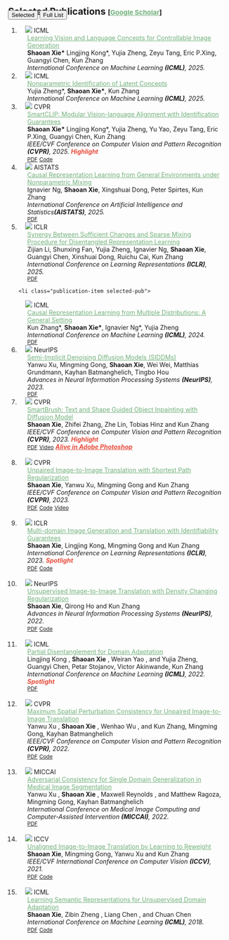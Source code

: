 <h2 id="publications" style="margin: 2px 0px -15px;"> Selected Publications <temp style="font-size:15px;">[</temp><a href="https://scholar.google.com/citations?user=mChB-hQAAAAJ&hl=en&oi=ao" target="_blank" style="font-size:15px;color:#71b07b;">Google Scholar</a><temp style="font-size:15px;">]</temp></h2>
   
<!-- ADD THIS TOGGLE SECTION -->
<div class="publication-toggle">
    <button class="toggle-btn active" onclick="showSelected()">Selected</button>
    <button class="toggle-btn" onclick="showAll()">Full List</button>
</div>

<div class="publications">
<ol class="bibliography">
   <li class="publication-item selected-pub">
<div class="pub-row">

  <div class="col-sm-3 abbr" style="position: relative;padding-right: 15px;padding-left: 15px;">
    <img src="assets/img/icml_concept.png" class="teaser img-fluid z-depth-1">
    <abbr class="badge">ICML</abbr>
  </div>

  <div class="col-sm-9" style="position: relative;padding-right: 15px;padding-left: 20px;">
    <div class="title"><a href="https://openreview.net/pdf?id=hUHRTaTfvZ" style="color:#71b07b;">Learning Vision and Language Concepts for Controllable Image Generation </a></div>
    <div class="author"><strong>Shaoan Xie*</strong> Lingjing Kong*, Yujia Zheng, Zeyu Tang, Eric P.Xing, Guangyi Chen, Kun Zhang</div>
    <div class="periodical"><em>International Conference on Machine Learning <strong>(ICML)</strong>, 2025. </em></div>
  </div> 
</div>
</li>

  <li class="publication-item selected-pub">
<div class="pub-row">

  <div class="col-sm-3 abbr" style="position: relative;padding-right: 15px;padding-left: 15px;">
    <img src="assets/img/icml_nonparam.png" class="teaser img-fluid z-depth-1">
    <abbr class="badge">ICML</abbr>
  </div>

  <div class="col-sm-9" style="position: relative;padding-right: 15px;padding-left: 20px;">
    <div class="title"><a href="https://openreview.net/pdf?id=cW9Ttnm1aC" style="color:#71b07b;">	
Nonparametric Identification of Latent Concepts </a></div>
    <div class="author">Yujia Zheng*, <strong>Shaoan Xie*</strong>, Kun Zhang</div>
    <div class="periodical"><em>International Conference on Machine Learning <strong>(ICML)</strong>, 2025.</em></div>
  </div> 
</div>
</li>

   
  <li class="publication-item selected-pub">
<div class="pub-row">

  <div class="col-sm-3 abbr" style="position: relative;padding-right: 15px;padding-left: 15px;">
    <img src="assets/img/cvpr_clip.png" class="teaser img-fluid z-depth-1">
    <abbr class="badge">CVPR</abbr>
  </div>

  <div class="col-sm-9" style="position: relative;padding-right: 15px;padding-left: 20px;">
    <div class="title"><a href="https://openaccess.thecvf.com/content/CVPR2025/papers/Xie_SmartCLIP_Modular_Vision-language_Alignment_with_Identification_Guarantees_CVPR_2025_paper.pdf" style="color:#71b07b;">SmartCLIP: Modular Vision-language Alignment with Identification Guarantees </a></div>
    <div class="author"><strong>Shaoan Xie*</strong> Lingjing Kong*, Yujia Zheng, Yu Yao, Zeyu Tang, Eric P.Xing, Guangyi Chen, Kun Zhang</div>
    <div class="periodical"><em>IEEE/CVF Conference on Computer Vision and Pattern Recognition <strong>(CVPR)</strong>, 2025. <strong><i style="color:#e74d3c">Highlight</i></strong></em></div>
       <div class="links">
      <a href="https://openaccess.thecvf.com/content/CVPR2025/papers/Xie_SmartCLIP_Modular_Vision-language_Alignment_with_Identification_Guarantees_CVPR_2025_paper.pdf" class="btn btn-sm z-depth-0" role="button" target="_blank" style="font-size:12px;">PDF</a>    
      <a href="https://github.com/Mid-Push/SmartCLIP" class="btn btn-sm z-depth-0" role="button" target="_blank" style="font-size:12px;">Code</a>
   </div> 
  </div> 
</div>
</li>

  <li class="publication-item full-pub"> 
<div class="pub-row">

  <div class="col-sm-3 abbr" style="position: relative;padding-right: 15px;padding-left: 15px;">
    <img src="assets/img/aistats_crl.png" class="teaser img-fluid z-depth-1">
    <abbr class="badge">AISTATS</abbr>
  </div>

  <div class="col-sm-9" style="position: relative;padding-right: 15px;padding-left: 20px;">
    <div class="title"><a href="https://openreview.net/attachment?id=S8lfepB2fz&name=pdf" style="color:#71b07b;">Causal Representation Learning from General Environments under Nonparametric Mixing</a></div>
    <div class="author">Ignavier Ng, <strong>Shaoan Xie</strong>, Xingshuai Dong, Peter Spirtes, Kun Zhang</div>
    <div class="periodical"><em>International Conference on Artificial Intelligence and Statistics<strong>(AISTATS)</strong>, 2025.</em></div>
    <div class="links">
      <a href="https://openreview.net/attachment?id=S8lfepB2fz&name=pdf" class="btn btn-sm z-depth-0" role="button" target="_blank" style="font-size:12px;">PDF</a>   
    </div>
  </div> 
</div>
</li>

  <li class="publication-item full-pub">
<div class="pub-row">

  <div class="col-sm-3 abbr" style="position: relative;padding-right: 15px;padding-left: 15px;">
    <img src="assets/img/iclr_crl.png" class="teaser img-fluid z-depth-1">
    <abbr class="badge">ICLR</abbr>
  </div>

  <div class="col-sm-9" style="position: relative;padding-right: 15px;padding-left: 20px;">
    <div class="title"><a href="https://arxiv.org/pdf/2306.12511.pdf" style="color:#71b07b;">Synergy Between Sufficient Changes and Sparse Mixing Procedure for Disentangled Representation Learning</a></div>
    <div class="author">Zijian Li, Shunxing Fan, Yujia Zheng, Ignavier Ng, <strong>Shaoan Xie</strong>, Guangyi Chen, Xinshuai Dong, Ruichu Cai, Kun Zhang</div>
   <div class="periodical"><em>International Conference on Learning Representations <strong>(ICLR)</strong>, 2025. </em></div>
    <div class="links">
      <a href="https://arxiv.org/pdf/2503.00639?" class="btn btn-sm z-depth-0" role="button" target="_blank" style="font-size:12px;">PDF</a>   
    </div>
  </div> 
</div>
</li>

    <li class="publication-item selected-pub">
<div class="pub-row">

  <div class="col-sm-3 abbr" style="position: relative;padding-right: 15px;padding-left: 15px;">
    <img src="assets/img/icml_crl.png" class="teaser img-fluid z-depth-1">
    <abbr class="badge">ICML</abbr>
  </div>

  <div class="col-sm-9" style="position: relative;padding-right: 15px;padding-left: 20px;">
    <div class="title"><a href="https://arxiv.org/pdf/2306.12511.pdf" style="color:#71b07b;">Causal Representation Learning from Multiple Distributions: A General Setting</a></div>
    <div class="author">Kun Zhang*, <strong>Shaoan Xie*</strong>, Ignavier Ng*, Yujia Zheng</div>
   <div class="periodical"><em>International Conference on Machine Learning <strong>(ICML)</strong>, 2024. </em></div>
    <div class="links">
      <a href="https://arxiv.org/pdf/2402.05052" class="btn btn-sm z-depth-0" role="button" target="_blank" style="font-size:12px;">PDF</a>   
    </div>
  </div> 
</div>
</li>

  <li class="publication-item full-pub">
<div class="pub-row">

  <div class="col-sm-3 abbr" style="position: relative;padding-right: 15px;padding-left: 15px;">
    <img src="assets/img/siddm.png" class="teaser img-fluid z-depth-1">
    <abbr class="badge">NeurIPS</abbr>
  </div>

  <div class="col-sm-9" style="position: relative;padding-right: 15px;padding-left: 20px;">
    <div class="title"><a href="https://arxiv.org/pdf/2306.12511.pdf" style="color:#71b07b;">Semi-Implicit Denoising Diffusion Models (SIDDMs)</a></div>
    <div class="author">Yanwu Xu, Mingming Gong, <strong>Shaoan Xie</strong>, Wei Wei, Matthias Grundmann, Kayhan Batmanghelich, Tingbo Hou</div>
    <div class="periodical"><em>Advances in Neural Information Processing Systems <strong>(NeurIPS)</strong>, 2023.</em></div>
    <div class="links">
      <a href="https://arxiv.org/pdf/2306.12511.pdf" class="btn btn-sm z-depth-0" role="button" target="_blank" style="font-size:12px;">PDF</a>   
    </div>
  </div> 
</div>
</li>


<li class="publication-item select-pub">
<div class="pub-row">

  <div class="col-sm-3 abbr" style="position: relative;padding-right: 15px;padding-left: 15px;">
    <img src="assets/img/smartbrush_demo.gif" class="teaser img-fluid z-depth-1">
    <abbr class="badge-abbr">CVPR</abbr>
  </div>

  <div class="col-sm-9" style="position: relative;padding-right: 15px;padding-left: 20px;">
    <div class="title"><a href="https://arxiv.org/pdf/2212.05034.pdf" style="color:#71b07b;">SmartBrush: Text and Shape Guided Object Inpainting with Diffusion Model</a></div>
    <div class="author"><strong>Shaoan Xie</strong>, Zhifei Zhang, Zhe Lin, Tobias Hinz and Kun Zhang</div>
    <div class="periodical"><em>IEEE/CVF Conference on Computer Vision and Pattern Recognition <strong>(CVPR)</strong>, 2023. <strong><i style="color:#e74d3c">Highlight</i></strong></em></div>
    <div class="links">
      <a href="https://arxiv.org/pdf/2212.05034.pdf" class="btn btn-sm z-depth-0" role="button" target="_blank" style="font-size:12px;">PDF</a>    
       <a href="https://www.youtube.com/watch?v=kzrfcKi-XCI&t=9s" class="btn btn-sm z-depth-0" role="button" target="_blank" style="font-size:12px;">Video</a>    
         <strong><i> <a href="https://www.adobe.com/products/photoshop/generative-fill.html?sdid=G4FRYPQC&mv=search%2Csearch&mv2=paidsearch&ef_id=CjwKCAjw67ajBhAVEiwA2g_jEPPTmpltXFA3YzZdxylZYn1SMlNg2BEZIb6dCQfEVtWYjc3eBUdEQxoCtqUQAvD_BwE%3AG%3As&s_kwcid=AL%213085%213%21522507805122%21e%21%21g%21%21adobe+photoshop%218021501881%2179642044381&gbraid=0AAAAADraYsIWtl1hYdDJvAWgxzgO2pHJE&gclid=CjwKCAjw67ajBhAVEiwA2g_jEPPTmpltXFA3YzZdxylZYn1SMlNg2BEZIb6dCQfEVtWYjc3eBUdEQxoCtqUQAvD_BwE" style="color:#e74d3c"> Alive in Adobe Photoshop </a> </i></strong>
    </div>
  </div> 
</div>
</li>
  <br>
  
  <li class="publication-item select-pub">
<div class="pub-row">

  <div class="col-sm-3 abbr" style="position: relative;padding-right: 15px;padding-left: 15px;">
    <img src="assets/img/santa.PNG" class="teaser img-fluid z-depth-1">
    <abbr class="badge-abbr">CVPR</abbr>
  </div>

  <div class="col-sm-9" style="position: relative;padding-right: 15px;padding-left: 20px;">
    <div class="title"><a href="https://arxiv.org/pdf/2212.05034.pdf" style="color:#71b07b;">Unpaired Image-to-Image Translation with Shortest Path Regularization</a></div>
    <div class="author"><strong>Shaoan Xie</strong>, Yanwu Xu, Mingming Gong and Kun Zhang</div>
    <div class="periodical"><em>IEEE/CVF Conference on Computer Vision and Pattern Recognition <strong>(CVPR)</strong>, 2023.</em></div>
    <div class="links">
      <a href="https://openaccess.thecvf.com/content/CVPR2023/papers/Xie_Unpaired_Image-to-Image_Translation_With_Shortest_Path_Regularization_CVPR_2023_paper.pdf" class="btn btn-sm z-depth-0" role="button" target="_blank" style="font-size:12px;">PDF</a>  
        <a href="https://github.com/Mid-Push/santa" class="btn btn-sm z-depth-0" role="button" target="_blank" style="font-size:12px;">Code</a>
       <a href="https://www.youtube.com/watch?v=tdzIUbz1JTQ&t=1s" class="btn btn-sm z-depth-0" role="button" target="_blank" style="font-size:12px;">Video</a>   
    </div>
  </div> 
</div>
</li>
  <br>
  
  
  <li class="publication-item select-pub">
<div class="pub-row">

  <div class="col-sm-3 abbr" style="position: relative;padding-right: 15px;padding-left: 15px;">
    <img src="assets/img/istylegan.PNG" class="teaser img-fluid z-depth-1">
    <abbr class="badge">ICLR</abbr>
  </div>

  <div class="col-sm-9" style="position: relative;padding-right: 15px;padding-left: 20px;">
    <div class="title"><a href="https://openreview.net/pdf?id=U2g8OGONA_V" style="color:#71b07b;">Multi-domain Image Generation and Translation with Identifiability Guarantees</a></div>
    <div class="author"><strong>Shaoan Xie</strong>, Lingjing Kong, Mingming Gong and Kun Zhang</div>
    <div class="periodical"><em>International Conference on Learning Representations <strong>(ICLR)</strong>, 2023. <strong><i style="color:#e74d3c">Spotlight</i></strong></em></div>
    <div class="links">
      <a href="https://openreview.net/pdf?id=U2g8OGONA_V" class="btn btn-sm z-depth-0" role="button" target="_blank" style="font-size:12px;">PDF</a>    
      <a href="https://github.com/Mid-Push/i-stylegan" class="btn btn-sm z-depth-0" role="button" target="_blank" style="font-size:12px;">Code</a>
      
   </div> 
  </div> 
</div>
</li>
  <br>
  
  
  <li class="publication-item select-pub">
<div class="pub-row">

  <div class="col-sm-3 abbr" style="position: relative;padding-right: 15px;padding-left: 15px;">
    <img src="assets/img/decent.PNG" class="teaser img-fluid z-depth-1">
    <abbr class="badge">NeurIPS</abbr>
  </div>

  <div class="col-sm-9" style="position: relative;padding-right: 15px;padding-left: 20px;">
    <div class="title"><a href="https://openreview.net/pdf?id=RNZ8JOmNaV4" style="color:#71b07b;">Unsupervised Image-to-Image Translation with Density Changing Regularization</a></div>
    <div class="author"><strong>Shaoan Xie</strong>, Qirong Ho and Kun Zhang</div>
    <div class="periodical"><em>Advances in Neural Information Processing Systems <strong>(NeurIPS)</strong>, 2022.</em></div>
    <div class="links">
      <a href="https://openreview.net/pdf?id=RNZ8JOmNaV4" class="btn btn-sm z-depth-0" role="button" target="_blank" style="font-size:12px;">PDF</a>   
      <a href="https://github.com/Mid-Push/Decent" class="btn btn-sm z-depth-0" role="button" target="_blank" style="font-size:12px;">Code</a>
    </div>
  </div> 
</div>
</li>
  <br>
  

  <li class="publication-item full-pub">
<div class="pub-row">

  <div class="col-sm-3 abbr" style="position: relative;padding-right: 15px;padding-left: 15px;">
    <img src="assets/img/imsda.PNG" class="teaser img-fluid z-depth-1">
    <abbr class="badge">ICML</abbr>
  </div>

  <div class="col-sm-9" style="position: relative;padding-right: 15px;padding-left: 20px;">
    <div class="title"><a href="https://proceedings.mlr.press/v162/kong22a/kong22a.pdf" style="color:#71b07b;">Partial Disentanglement for Domain Adaptation</a></div>
    <div class="author">Lingjing Kong ,  <strong>Shaoan Xie</strong> ,  Weiran Yao , and Yujia Zheng, Guangyi Chen, Petar Stojanov, Victor Akinwande, Kun Zhang</div>
    <div class="periodical"><em>International Conference on Machine Learning <strong>(ICML)</strong>, 2022. <strong><i style="color:#e74d3c">Spotlight</i></strong> </em></div>
    <div class="links">
      <a href="https://proceedings.mlr.press/v162/kong22a/kong22a.pdf" class="btn btn-sm z-depth-0" role="button" target="_blank" style="font-size:12px;">PDF</a>    
    </div>
  </div> 
</div>
</li>
  <br>

  
  <li class="publication-item full-pub">
<div class="pub-row">

  <div class="col-sm-3 abbr" style="position: relative;padding-right: 15px;padding-left: 15px;">
    <img src="assets/img/mspc.PNG" class="teaser img-fluid z-depth-1">
    <abbr class="badge">CVPR</abbr>
  </div>

  <div class="col-sm-9" style="position: relative;padding-right: 15px;padding-left: 20px;">
    <div class="title"><a href="https://openaccess.thecvf.com/content/CVPR2022/papers/Xu_Maximum_Spatial_Perturbation_Consistency_for_Unpaired_Image-to-Image_Translation_CVPR_2022_paper.pdf" style="color:#71b07b;">Maximum Spatial Perturbation Consistency for Unpaired Image-to-Image Translation</a></div>
    <div class="author">Yanwu Xu ,  <strong>Shaoan Xie</strong> ,  Wenhao Wu , and Kun Zhang, Mingming Gong, Kayhan Batmanghelich</div>
    <div class="periodical"><em>IEEE/CVF Conference on Computer Vision and Pattern Recognition <strong>(CVPR)</strong>, 2022.</em></div>
    <div class="links">
      <a href="https://openaccess.thecvf.com/content/CVPR2022/papers/Xu_Maximum_Spatial_Perturbation_Consistency_for_Unpaired_Image-to-Image_Translation_CVPR_2022_paper.pdf" class="btn btn-sm z-depth-0" role="button" target="_blank" style="font-size:12px;">PDF</a>    
      <a href="https://github.com/batmanlab/MSPC" class="btn btn-sm z-depth-0" role="button" target="_blank" style="font-size:12px;">Code</a>
    </div>
  </div> 
</div>
</li>
  <br>
  
  <li class="publication-item full-pub">
<div class="pub-row">

  <div class="col-sm-3 abbr" style="position: relative;padding-right: 15px;padding-left: 15px;">
    <img src="assets/img/miccai.PNG" class="teaser img-fluid z-depth-1">
    <abbr class="badge">MICCAI</abbr>
  </div>

  <div class="col-sm-9" style="position: relative;padding-right: 15px;padding-left: 20px;">
    <div class="title"><a href="https://arxiv.org/pdf/2206.13737.pdf" style="color:#71b07b;">Adversarial Consistency for Single Domain Generalization in Medical Image Segmentation</a></div>
    <div class="author">Yanwu Xu ,  <strong>Shaoan Xie</strong> ,  Maxwell Reynolds , and Matthew Ragoza, Mingming Gong, Kayhan Batmanghelich</div>
    <div class="periodical"><em>International Conference on Medical Image Computing and Computer-Assisted Intervention <strong>(MICCAI)</strong>, 2022.</em></div>
    <div class="links">
      <a href="https://arxiv.org/pdf/2206.13737.pdf" class="btn btn-sm z-depth-0" role="button" target="_blank" style="font-size:12px;">PDF</a>    
    </div>
  </div> 
</div>
</li>
  <br>


  
  <li class="publication-item select-pub">
<div class="pub-row">

  <div class="col-sm-3 abbr" style="position: relative;padding-right: 15px;padding-left: 15px;">
    <img src="assets/img/irwgan.PNG" class="teaser img-fluid z-depth-1">
    <abbr class="badge">ICCV</abbr>
  </div>

  <div class="col-sm-9" style="position: relative;padding-right: 15px;padding-left: 20px;">
    <div class="title"><a href="https://openaccess.thecvf.com/content/ICCV2021/papers/Xie_Unaligned_Image-to-Image_Translation_by_Learning_to_Reweight_ICCV_2021_paper.pdf" style="color:#71b07b;">Unaligned Image-to-Image Translation by Learning to Reweight</a></div>
    <div class="author"><strong>Shaoan Xie</strong>, Mingming Gong, Yanwu Xu and Kun Zhang</div>
    <div class="periodical"><em>IEEE/CVF International Conference on Computer Vision <strong>(ICCV)</strong>, 2021.</em></div>
    <div class="links">
      <a href="https://openaccess.thecvf.com/content/ICCV2021/papers/Xie_Unaligned_Image-to-Image_Translation_by_Learning_to_Reweight_ICCV_2021_paper.pdf" class="btn btn-sm z-depth-0" role="button" target="_blank" style="font-size:12px;">PDF</a>    
      <a href="https://github.com/Mid-Push/IrwGAN" class="btn btn-sm z-depth-0" role="button" target="_blank" style="font-size:12px;">Code</a>
    </div>
  </div> 
</div>
</li>
  <br>
  
  <li class="publication-item select-pub">
<div class="pub-row">

  <div class="col-sm-3 abbr" style="position: relative;padding-right: 15px;padding-left: 15px;">
    <img src="assets/img/mstn.PNG" class="teaser img-fluid z-depth-1">
    <abbr class="badge">ICML</abbr>
  </div>

  <div class="col-sm-9" style="position: relative;padding-right: 15px;padding-left: 20px;">
    <div class="title"><a href="http://proceedings.mlr.press/v80/xie18c/xie18c.pdf" style="color:#71b07b;">Learning Semantic Representations for Unsupervised Domain Adaptation</a></div>
    <div class="author"><strong>Shaoan Xie</strong>, Zibin Zheng ,  Liang Chen , and Chuan Chen</div>
    <div class="periodical"><em>International Conference on Machine Learning <strong>(ICML)</strong>, 2018.</em></div>
    <div class="links">
      <a href="http://proceedings.mlr.press/v80/xie18c/xie18c.pdf" class="btn btn-sm z-depth-0" role="button" target="_blank" style="font-size:12px;">PDF</a> 
      <a href="https://github.com/Mid-Push/Moving-Semantic-Transfer-Network" class="btn btn-sm z-depth-0" role="button" target="_blank" style="font-size:12px;">Code</a>
    </div>
  </div> 
</div>
</li>
  <br>
  


</ol>
</div>
